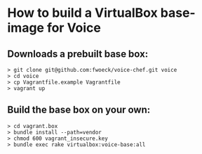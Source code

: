 # How to build a VirtualBox base-image for Voice

## Downloads a prebuilt base box:

```
> git clone git@github.com:fwoeck/voice-chef.git voice
> cd voice
> cp Vagrantfile.example Vagrantfile
> vagrant up
```

## Build the base box on your own:

```
> cd vagrant.box
> bundle install --path=vendor
> chmod 600 vagrant_insecure.key
> bundle exec rake virtualbox:voice-base:all
```
